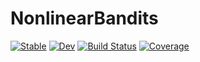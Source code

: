 # NonlinearBandits

[![Stable](https://img.shields.io/badge/docs-stable-blue.svg)](https://dfcorbin.github.io/NonlinearBandits.jl/stable)
[![Dev](https://img.shields.io/badge/docs-dev-blue.svg)](https://dfcorbin.github.io/NonlinearBandits.jl/dev)
[![Build Status](https://github.com/dfcorbin/NonlinearBandits.jl/actions/workflows/CI.yml/badge.svg?branch=main)](https://github.com/dfcorbin/NonlinearBandits.jl/actions/workflows/CI.yml?query=branch%3Amain)
[![Coverage](https://codecov.io/gh/dfcorbin/NonlinearBandits.jl/branch/main/graph/badge.svg)](https://codecov.io/gh/dfcorbin/NonlinearBandits.jl)